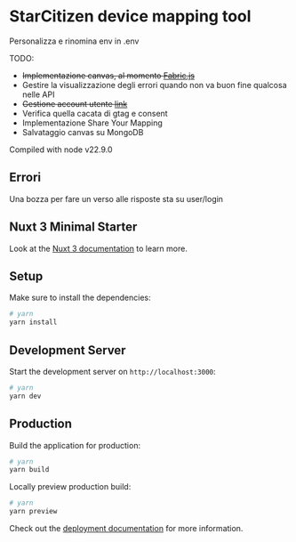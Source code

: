 # StarCitizen device mapping tool

Personalizza e rinomina env in .env

TODO:
 * ~~Implementazione canvas, al momento [Fabric.js](http://fabricjs.com/)~~
 * Gestire la visualizzazione degli errori quando non va  buon fine qualcosa nelle API
 * ~~Gestione account utente [link](https://github.com/atinux/nuxt-auth-utils)~~
 * Verifica quella cacata di gtag e consent
 * Implementazione Share Your Mapping
 * Salvataggio canvas su MongoDB

Compiled with node v22.9.0

## Errori

Una bozza per fare un verso alle risposte sta su user/login

## Nuxt 3 Minimal Starter

Look at the [Nuxt 3 documentation](https://nuxt.com/docs/getting-started/introduction) to learn more.

## Setup

Make sure to install the dependencies:

```bash
# yarn
yarn install
```
## Development Server

Start the development server on `http://localhost:3000`:

```bash
# yarn
yarn dev
```

## Production

Build the application for production:

```bash
# yarn
yarn build
```

Locally preview production build:

```bash
# yarn
yarn preview
```

Check out the [deployment documentation](https://nuxt.com/docs/getting-started/deployment) for more information.

